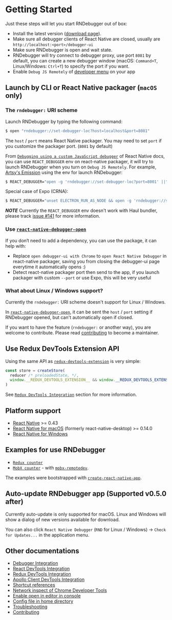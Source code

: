 # Getting Started

Just these steps will let you start RNDebugger out of box:

- Install the latest version ([download page](https://github.com/jhen0409/react-native-debugger/releases)).
- Make sure all debugger clients of React Native are closed, usually are `http://localhost:<port>/debugger-ui`
- Make sure RNDebugger is open and wait state.
- RNDebugger will try connect to debugger proxy, use port `8081` by default, you can create a new debugger window (macOS: `Command+T`, Linux/Windows: `Ctrl+T`) to specify the port if you want.
- Enable `Debug JS Remotely` of [developer menu](http://reactnative.dev/docs/debugging) on your app

## Launch by CLI or React Native packager (`macOS` only)

### The `rndebugger:` URI scheme

Launch RNDebugger by typing the following command:

```bash
$ open "rndebugger://set-debugger-loc?host=localhost&port=8081"
```

The `host` / `port` means React Native packager. You may need to set `port` if you customize the packager port. (`8081` by default)

From [`Debugging using a custom JavaScript debugger`](https://facebook.github.io/react-native/docs/debugging.html#debugging-using-a-custom-javascript-debugger) of React Native docs, you can use `REACT_DEBUGGER` env on react-native packager, it will try to launch RNDebugger when you turn on `Debug JS Remotely`. For example, [Artsy's Emission](https://github.com/artsy/emission/blob/45417ca425f2cba7d2da21902ef8ff1cd093a024/package.json#L28) using the env for launch RNDebugger:

```bash
$ REACT_DEBUGGER="open -g 'rndebugger://set-debugger-loc?port=8001' ||" react-native start
```

Special case of Expo (CRNA):

```bash
$ REACT_DEBUGGER="unset ELECTRON_RUN_AS_NODE && open -g 'rndebugger://set-debugger-loc?port=19001' ||" npm start
```

**_NOTE_** Currently the `REACT_DEBUGGER` env doesn't work with Haul bundler, please track [issue #141](https://github.com/jhen0409/react-native-debugger/issues/141) for more information.

### Use [`react-native-debugger-open`](../npm-package)

If you don‘t need to add a dependency, you can use the package, it can help with:

- Replace `open debugger-ui with Chrome` to `open React Native Debugger` in react-native packager, saving you from closing the debugger-ui page everytime it automatically opens :)
- Detect react-native packager port then send to the app, if you launch packager with custom `--port` or use Expo, this will be very useful

### What about Linux / Windows support?

Currently the `rndebugger:` URI scheme doesn't support for Linux / Windows.

In [`react-native-debugger-open`](../npm-package), it can be sent the `host` / `port` setting if RNDebugger opened, but can't automatically open if closed.

If you want to have the feature (`rndebugger:` or another way), you are welcome to contribute. Please read [contributing](https://github.com/jhen0409/react-native-debugger/blob/master/docs/contributing.md) to become a maintainer.

## Use Redux DevTools Extension API

Using the same API as [`redux-devtools-extension`](https://github.com/zalmoxisus/redux-devtools-extension#1-with-redux) is very simple:

```js
const store = createStore(
  reducer /* preloadedState, */,
  window.__REDUX_DEVTOOLS_EXTENSION__ && window.__REDUX_DEVTOOLS_EXTENSION__(),
)
```

See [`Redux DevTools Integration`](redux-devtools-integration.md) section for more information.

## Platform support

- [React Native](https://github.com/facebook/react-native) >= 0.43
- [React Native for macOS](https://github.com/ptmt/react-native-macos) (formerly react-native-desktop) >= 0.14.0
- [React Native for Windows](https://github.com/Microsoft/react-native-windows)

## Examples for use RNDebugger

- [`Redux counter`](../examples/counter-with-redux)
- [`MobX counter`](../examples/counter-with-mobx) - with [`mobx-remotedev`](https://github.com/zalmoxisus/mobx-remotedev).

The examples were bootstrapped with [`create-react-native-app`](https://github.com/react-community/create-react-native-app).

## Auto-update RNDebugger app (Supported v0.5.0 after)

Currently auto-update is only supported for macOS. Linux and Windows will show a dialog of new versions available for download.

You can also click `React Native Debugger` (`RND` for Linux / Windows) -> `Check for Updates...` in the application menu.

## Other documentations

- [Debugger Integration](debugger-integration.md)
- [React DevTools Integration](react-devtools-integration.md)
- [Redux DevTools Integration](redux-devtools-integration.md)
- [Apollo Client DevTools Integration](apollo-client-devtools-integration.md)
- [Shortcut references](shortcut-references.md)
- [Network inspect of Chrome Developer Tools](network-inspect-of-chrome-devtools.md)
- [Enable open in editor in console](enable-open-in-editor-in-console.md)
- [Config file in home directory](config-file-in-home-directory.md)
- [Troubleshooting](troubleshooting.md)
- [Contributing](contributing.md)
